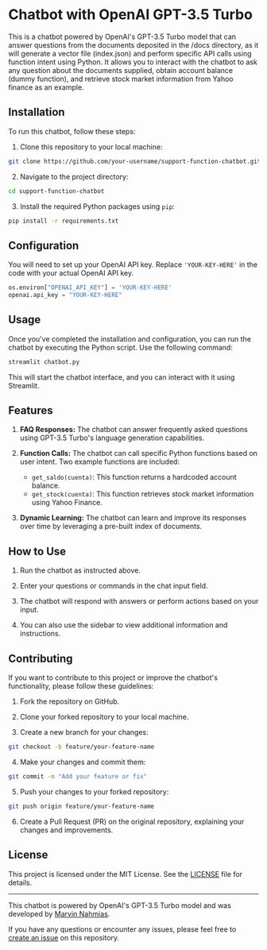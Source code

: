 # Chatbot with OpenAI GPT-3.5 Turbo

This is a chatbot powered by OpenAI's GPT-3.5 Turbo model that can answer questions from the documents deposited in the /docs directory, as it will generate a vector file (index.json) and perform specific API calls using function intent using Python. It allows you to interact with the chatbot to ask any question about the documents supplied, obtain account balance (dummy function), and retrieve stock market information from Yahoo finance as an example.

## Installation

To run this chatbot, follow these steps:

1. Clone this repository to your local machine:

```bash
git clone https://github.com/your-username/support-function-chatbot.git
```

2. Navigate to the project directory:

```bash
cd support-function-chatbot
```

3. Install the required Python packages using `pip`:

```bash
pip install -r requirements.txt
```

## Configuration

You will need to set up your OpenAI API key. Replace `'YOUR-KEY-HERE'` in the code with your actual OpenAI API key.

```python
os.environ["OPENAI_API_KEY"] = 'YOUR-KEY-HERE'
openai.api_key = "YOUR-KEY-HERE" 
```

## Usage

Once you've completed the installation and configuration, you can run the chatbot by executing the Python script. Use the following command:

```bash
streamlit chatbot.py
```

This will start the chatbot interface, and you can interact with it using Streamlit.

## Features

1. **FAQ Responses:** The chatbot can answer frequently asked questions using GPT-3.5 Turbo's language generation capabilities.

2. **Function Calls:** The chatbot can call specific Python functions based on user intent. Two example functions are included:

    - `get_saldo(cuenta)`: This function returns a hardcoded account balance.
    - `get_stock(cuenta)`: This function retrieves stock market information using Yahoo Finance.

3. **Dynamic Learning:** The chatbot can learn and improve its responses over time by leveraging a pre-built index of documents.

## How to Use

1. Run the chatbot as instructed above.

2. Enter your questions or commands in the chat input field.

3. The chatbot will respond with answers or perform actions based on your input.

4. You can also use the sidebar to view additional information and instructions.

## Contributing

If you want to contribute to this project or improve the chatbot's functionality, please follow these guidelines:

1. Fork the repository on GitHub.

2. Clone your forked repository to your local machine.

3. Create a new branch for your changes:

```bash
git checkout -b feature/your-feature-name
```

4. Make your changes and commit them:

```bash
git commit -m "Add your feature or fix"
```

5. Push your changes to your forked repository:

```bash
git push origin feature/your-feature-name
```

6. Create a Pull Request (PR) on the original repository, explaining your changes and improvements.

## License

This project is licensed under the MIT License. See the [LICENSE](LICENSE) file for details.

---

This chatbot is powered by OpenAI's GPT-3.5 Turbo model and was developed by [Marvin Nahmias](https://github.com/your-username).

If you have any questions or encounter any issues, please feel free to [create an issue](https://github.com/your-username/your-chatbot-repo/issues) on this repository.